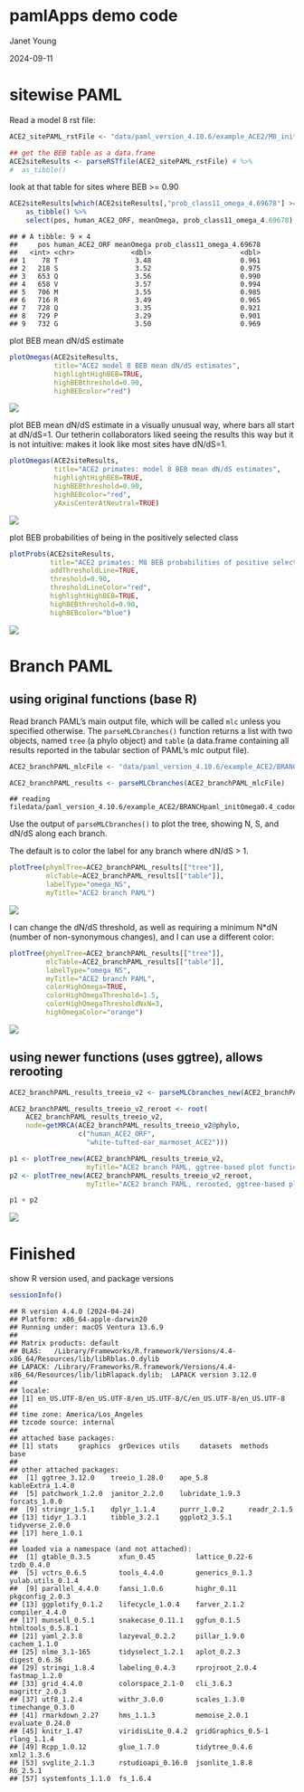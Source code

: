 pamlApps demo code
================
Janet Young

2024-09-11

# sitewise PAML

Read a model 8 rst file:

``` r
ACE2_sitePAML_rstFile <- "data/paml_version_4.10.6/example_ACE2/M8_initOmega0.4_codonModel2/rst"

## get the BEB table as a data.frame
ACE2siteResults <- parseRSTfile(ACE2_sitePAML_rstFile) # %>% 
#  as_tibble()
```

look at that table for sites where BEB \>= 0.90

``` r
ACE2siteResults[which(ACE2siteResults[,"prob_class11_omega_4.69678"] >= 0.90),] %>% 
    as_tibble() %>% 
    select(pos, human_ACE2_ORF, meanOmega, prob_class11_omega_4.69678)
```

    ## # A tibble: 9 × 4
    ##     pos human_ACE2_ORF meanOmega prob_class11_omega_4.69678
    ##   <int> <chr>              <dbl>                      <dbl>
    ## 1    78 T                   3.48                      0.961
    ## 2   218 S                   3.52                      0.975
    ## 3   653 Q                   3.56                      0.990
    ## 4   658 V                   3.57                      0.994
    ## 5   706 M                   3.55                      0.985
    ## 6   716 R                   3.49                      0.965
    ## 7   728 Q                   3.35                      0.921
    ## 8   729 P                   3.29                      0.901
    ## 9   732 G                   3.50                      0.969

plot BEB mean dN/dS estimate

``` r
plotOmegas(ACE2siteResults, 
           title="ACE2 model 8 BEB mean dN/dS estimates", 
           highlightHighBEB=TRUE, 
           highBEBthreshold=0.90, 
           highBEBcolor="red")
```

![](demo_code_files/figure-gfm/unnamed-chunk-3-1.png)<!-- -->

plot BEB mean dN/dS estimate in a visually unusual way, where bars all
start at dN/dS=1. Our tetherin collaborators liked seeing the results
this way but it is not intuitive: makes it look like most sites have
dN/dS=1.

``` r
plotOmegas(ACE2siteResults, 
           title="ACE2 primates: model 8 BEB mean dN/dS estimates", 
           highlightHighBEB=TRUE, 
           highBEBthreshold=0.90, 
           highBEBcolor="red", 
           yAxisCenterAtNeutral=TRUE)
```

![](demo_code_files/figure-gfm/unnamed-chunk-4-1.png)<!-- -->

plot BEB probabilities of being in the positively selected class

``` r
plotProbs(ACE2siteResults, 
          title="ACE2 primates: M8 BEB probabilities of positive selection",
          addThresholdLine=TRUE, 
          threshold=0.90, 
          thresholdLineColor="red",
          highlightHighBEB=TRUE, 
          highBEBthreshold=0.90, 
          highBEBcolor="blue")
```

![](demo_code_files/figure-gfm/unnamed-chunk-5-1.png)<!-- -->

# Branch PAML

## using original functions (base R)

Read branch PAML’s main output file, which will be called `mlc` unless
you specified otherwise. The `parseMLCbranches()` function returns a
list with two objects, named `tree` (a phylo object) and `table` (a
data.frame containing all results reported in the tabular section of
PAML’s mlc output file).

``` r
ACE2_branchPAML_mlcFile <- "data/paml_version_4.10.6/example_ACE2/BRANCHpaml_initOmega0.4_codonModel2/mlc"

ACE2_branchPAML_results <- parseMLCbranches(ACE2_branchPAML_mlcFile)
```

    ## reading filedata/paml_version_4.10.6/example_ACE2/BRANCHpaml_initOmega0.4_codonModel2/mlc

Use the output of `parseMLCbranches()` to plot the tree, showing N, S,
and dN/dS along each branch.

The default is to color the label for any branch where dN/dS \> 1.

``` r
plotTree(phymlTree=ACE2_branchPAML_results[["tree"]], 
         mlcTable=ACE2_branchPAML_results[["table"]], 
         labelType="omega_NS",
         myTitle="ACE2 branch PAML")
```

![](demo_code_files/figure-gfm/unnamed-chunk-7-1.png)<!-- -->

I can change the dN/dS threshold, as well as requiring a minimum N\*dN
(number of non-synonymous changes), and I can use a different color:

``` r
plotTree(phymlTree=ACE2_branchPAML_results[["tree"]], 
         mlcTable=ACE2_branchPAML_results[["table"]], 
         labelType="omega_NS",
         myTitle="ACE2 branch PAML", 
         colorHighOmega=TRUE, 
         colorHighOmegaThreshold=1.5,
         colorHighOmegaThresholdNxN=3,
         highOmegaColor="orange")
```

![](demo_code_files/figure-gfm/unnamed-chunk-8-1.png)<!-- -->

## using newer functions (uses ggtree), allows rerooting

``` r
ACE2_branchPAML_results_treeio_v2 <- parseMLCbranches_new(ACE2_branchPAML_mlcFile)

ACE2_branchPAML_results_treeio_v2_reroot <- root(
    ACE2_branchPAML_results_treeio_v2,
    node=getMRCA(ACE2_branchPAML_results_treeio_v2@phylo,
                 c("human_ACE2_ORF",
                   "white-tufted-ear_marmoset_ACE2")))

p1 <- plotTree_new(ACE2_branchPAML_results_treeio_v2, 
                   myTitle="ACE2 branch PAML, ggtree-based plot function")
p2 <- plotTree_new(ACE2_branchPAML_results_treeio_v2_reroot, 
                   myTitle="ACE2 branch PAML, rerooted, ggtree-based plot function")

p1 + p2
```

![](demo_code_files/figure-gfm/unnamed-chunk-9-1.png)<!-- -->

# Finished

show R version used, and package versions

``` r
sessionInfo()
```

    ## R version 4.4.0 (2024-04-24)
    ## Platform: x86_64-apple-darwin20
    ## Running under: macOS Ventura 13.6.9
    ## 
    ## Matrix products: default
    ## BLAS:   /Library/Frameworks/R.framework/Versions/4.4-x86_64/Resources/lib/libRblas.0.dylib 
    ## LAPACK: /Library/Frameworks/R.framework/Versions/4.4-x86_64/Resources/lib/libRlapack.dylib;  LAPACK version 3.12.0
    ## 
    ## locale:
    ## [1] en_US.UTF-8/en_US.UTF-8/en_US.UTF-8/C/en_US.UTF-8/en_US.UTF-8
    ## 
    ## time zone: America/Los_Angeles
    ## tzcode source: internal
    ## 
    ## attached base packages:
    ## [1] stats     graphics  grDevices utils     datasets  methods   base     
    ## 
    ## other attached packages:
    ##  [1] ggtree_3.12.0    treeio_1.28.0    ape_5.8          kableExtra_1.4.0
    ##  [5] patchwork_1.2.0  janitor_2.2.0    lubridate_1.9.3  forcats_1.0.0   
    ##  [9] stringr_1.5.1    dplyr_1.1.4      purrr_1.0.2      readr_2.1.5     
    ## [13] tidyr_1.3.1      tibble_3.2.1     ggplot2_3.5.1    tidyverse_2.0.0 
    ## [17] here_1.0.1      
    ## 
    ## loaded via a namespace (and not attached):
    ##  [1] gtable_0.3.5       xfun_0.45          lattice_0.22-6     tzdb_0.4.0        
    ##  [5] vctrs_0.6.5        tools_4.4.0        generics_0.1.3     yulab.utils_0.1.4 
    ##  [9] parallel_4.4.0     fansi_1.0.6        highr_0.11         pkgconfig_2.0.3   
    ## [13] ggplotify_0.1.2    lifecycle_1.0.4    farver_2.1.2       compiler_4.4.0    
    ## [17] munsell_0.5.1      snakecase_0.11.1   ggfun_0.1.5        htmltools_0.5.8.1 
    ## [21] yaml_2.3.8         lazyeval_0.2.2     pillar_1.9.0       cachem_1.1.0      
    ## [25] nlme_3.1-165       tidyselect_1.2.1   aplot_0.2.3        digest_0.6.36     
    ## [29] stringi_1.8.4      labeling_0.4.3     rprojroot_2.0.4    fastmap_1.2.0     
    ## [33] grid_4.4.0         colorspace_2.1-0   cli_3.6.3          magrittr_2.0.3    
    ## [37] utf8_1.2.4         withr_3.0.0        scales_1.3.0       timechange_0.3.0  
    ## [41] rmarkdown_2.27     hms_1.1.3          memoise_2.0.1      evaluate_0.24.0   
    ## [45] knitr_1.47         viridisLite_0.4.2  gridGraphics_0.5-1 rlang_1.1.4       
    ## [49] Rcpp_1.0.12        glue_1.7.0         tidytree_0.4.6     xml2_1.3.6        
    ## [53] svglite_2.1.3      rstudioapi_0.16.0  jsonlite_1.8.8     R6_2.5.1          
    ## [57] systemfonts_1.1.0  fs_1.6.4
